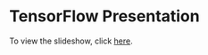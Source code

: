 # TensorFlow Presentation
To view the slideshow, click [here][1].

[1]: https://gitpitch.com/jkarimi91/tf_talk/master
